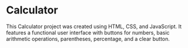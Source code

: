 # Calculator

This Calculator project was created using HTML, CSS, and JavaScript. It features a functional user interface with buttons for numbers, basic arithmetic operations, parentheses, percentage, and a clear button.
